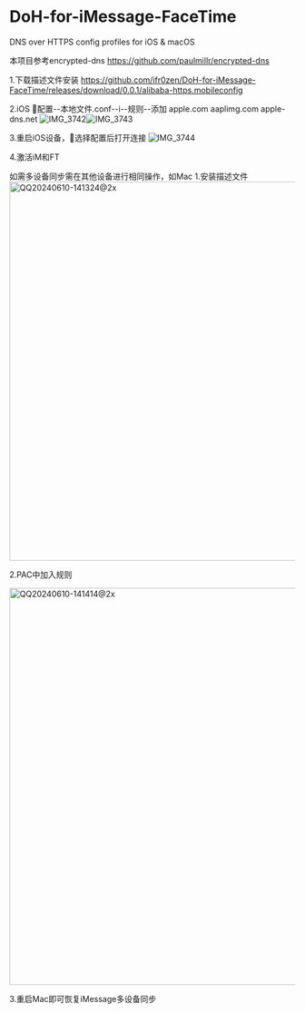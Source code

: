 # DoH-for-iMessage-FaceTime
DNS over HTTPS config profiles for iOS &amp; macOS

本项目参考encrypted-dns https://github.com/paulmillr/encrypted-dns

1.下载描述文件安装 https://github.com/ifr0zen/DoH-for-iMessage-FaceTime/releases/download/0.0.1/alibaba-https.mobileconfig

2.iOS 🚀配置--本地文件.conf--i--规则--添加 apple.com   aaplimg.com   apple-dns.net
![IMG_3742](https://github.com/ifr0zen/DoH-for-iMessage-FaceTime/assets/17274321/cfbecd9e-6dad-4689-b175-583511b2c216)![IMG_3743](https://github.com/ifr0zen/DoH-for-iMessage-FaceTime/assets/17274321/976446a2-0347-4a9f-8f3d-04936bca4909)

3.重启iOS设备，🚀选择配置后打开连接
![IMG_3744](https://github.com/ifr0zen/DoH-for-iMessage-FaceTime/assets/17274321/89f946b5-d961-46b3-aeaf-8087efb0a242)

4.激活iM和FT

如需多设备同步需在其他设备进行相同操作，如Mac
1.安装描述文件
<img width="668" alt="QQ20240610-141324@2x" src="https://github.com/ifr0zen/DoH-for-iMessage-FaceTime/assets/17274321/029e82f8-706d-4358-a0bd-239e2f89c319">

2.PAC中加入规则

<img width="700" alt="QQ20240610-141414@2x" src="https://github.com/ifr0zen/DoH-for-iMessage-FaceTime/assets/17274321/2fb25587-ef20-413e-b443-6e86c1adb128">

3.重启Mac即可恢复iMessage多设备同步

